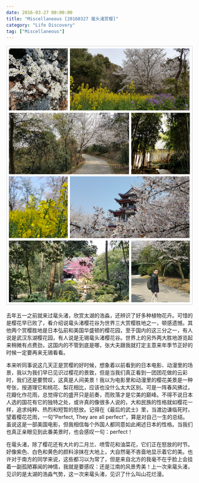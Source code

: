 ```yaml
---
date: 2016-03-27 00:00:00
title: "Miscellaneous [20160327 鼋头渚赏樱]"
category: "Life Discovery"
tag: ["Miscellaneous"]
---
```


<img class="img-responsive center-block" src="https://raw.githubusercontent.com/joshua19881228/my_blogs/master/Life_Discovery/Miscellaneous/figures/wuxi.jpg" alt="" width="640"/>

去年五一之前就来过鼋头渚，欣赏太湖的浩淼，还辨识了好多种植物花卉。可惜的是樱花早已败了，看介绍说鼋头渚樱花谷为世界三大赏樱胜地之一，顿感遗憾。其他两个赏樱胜地是日本弘前和美国华盛顿的樱花园，至于国内的这三分之一，有人说是武汉东湖樱花园，有人说是无锡鼋头渚樱花谷。世界上的另外两大胜地游览起来稍微有点费劲，这国内的不管到底是哪，张大夫跟我就打定主意来年季节正好的时候一定要再来无锡看看。

本来听同事说这几天正是赏樱的好时候，想象着以前看到的日本电影、动漫里的场景，我以为我们早已见识过樱花的景致，但是当我们真正看到一团团花做的云彩时，我们还是要赞叹，这真是人间美景！我以为电影里和动漫里的樱花美景是一种夸张，按道理它和桃花、梨花相比，应该也没什么太大区别。可是一阵春风拂过，花瓣化作花雨，总觉得它的盛开只是前奏，而败落才是它美的巅峰。不得不说日本人选的国花有它的独特之处，或许真的像很多人说的，大和民族的性格就如樱花一样，追求纯粹、热烈和短暂的怒放。记得在《最后的武士》里，当渡边谦临死时，望着樱花花雨，一句“Perfect, They are all perfect”，算是对自己一生的总结。虽说这是一部美国电影，但我相信每个外国人都同意如此阐述日本的性格。当我们也真正亲眼见到此番美景时，也会感叹一句：perfect！

在鼋头渚，除了樱花还有大片的二月兰、喷雪花和油菜花，它们正在怒放的时节。好像紫色、白色和黄色的颜料涂抹在大地上，大自然毫不吝啬地显示着它的美。也许对于南方的同学来说，这些都习以为常了，但是来自北方的我毫不在乎脸上会挂着一副孤陋寡闻的神情，我就是要感叹：还是江南的风景秀美！上一次来鼋头渚，见识的是太湖的浩淼气势，这一次来鼋头渚，见识了什么叫山花烂漫。
